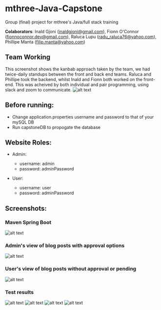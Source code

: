 # mthree-Java-Capstone
Group (final) project for mthree's Java/full stack training

**Colaborators**: Inald Gjoni (inaldgjoni@gmail.com), Fionn O'Connor (fionnoconnor.dev@gmail.com), Raluca Lupu (radu_raluca76@yahoo.com), Phillipe Manta (filip.manta@yahoo.com)


## Team Working
This screenshot shows the kanbab approach taken by the team, we had twice-daily standups between the front and back end teams.
Raluca and Phillipe took the backend, whilst Inald and Fionn both worked on the front-end. This was acheived by both individual and pair programming, using slack and zoom to communicate.
![alt text](/Screenshots/kanbanBoard.png)

## Before running:

- Change application.properties username and password to that of your mySQL DB
- Run capstoneDB to propogate the database

## Website Roles:

- Admin:
	- username: admin
	- password: adminPassword

- User:
	- username: user
	- password: adminPassword

## Screenshots:

### Maven Spring Boot
![alt text](/Screenshots/springoutput.png)

### Admin's view of blog posts with approval options
![alt text](/Screenshots/adminView.png "Admin's view of blog posts with approval options")

### User's view of blog posts without approval or pending
![alt text](/Screenshots/userView.png "User's view of blog posts without approval or pending")

### Test results
![alt text](/Screenshots/PostsServiceTest.PNG)
![alt text](/Screenshots/PostsServiceTest2.PNG)
![alt text](/Screenshots/StaticPageServiceTests.PNG)
![alt text](/Screenshots/UsersSeriviceTests.PNG)

